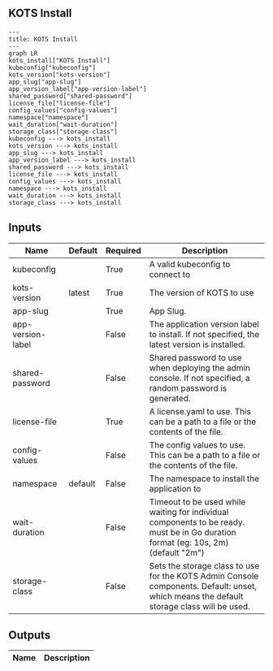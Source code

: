 ## KOTS Install

```mermaid
---
title: KOTS Install
---
graph LR
kots_install["KOTS Install"]
kubeconfig["kubeconfig"]
kots_version["kots-version"]
app_slug["app-slug"]
app_version_label["app-version-label"]
shared_password["shared-password"]
license_file["license-file"]
config_values["config-values"]
namespace["namespace"]
wait_duration["wait-duration"]
storage_class["storage-class"]
kubeconfig ---> kots_install
kots_version ---> kots_install
app_slug ---> kots_install
app_version_label ---> kots_install
shared_password ---> kots_install
license_file ---> kots_install
config_values ---> kots_install
namespace ---> kots_install
wait_duration ---> kots_install
storage_class ---> kots_install
```
## Inputs
| Name | Default | Required | Description |
| --- | --- | --- | --- |
| kubeconfig |  | True | A valid kubeconfig to connect to |
| kots-version | latest | True | The version of KOTS to use |
| app-slug |  | True | App Slug. |
| app-version-label |  | False | The application version label to install. If not specified, the latest version is installed. |
| shared-password |  | False | Shared password to use when deploying the admin console. If not specified, a random password is generated. |
| license-file |  | True | A license.yaml to use. This can be a path to a file or the contents of the file. |
| config-values |  | False | The config values to use. This can be a path to a file or the contents of the file. |
| namespace | default | False | The namespace to install the application to |
| wait-duration |  | False | Timeout to be used while waiting for individual components to be ready. must be in Go duration format (eg: 10s, 2m) (default "2m") |
| storage-class |  | False | Sets the storage class to use for the KOTS Admin Console components. Default: unset, which means the default storage class will be used. |

## Outputs
| Name | Description |
| --- | --- |

